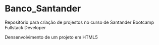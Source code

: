 # Banco_Santander
Repositório para criação de projestos no curso de Santander Bootcamp Fullstack Developer

Densenvolvimento de um projeto em HTML5